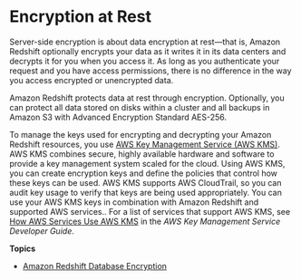 # Encryption at Rest<a name="security-server-side-encryption"></a>

Server\-side encryption is about data encryption at rest—that is, Amazon Redshift optionally encrypts your data as it writes it in its data centers and decrypts it for you when you access it\. As long as you authenticate your request and you have access permissions, there is no difference in the way you access encrypted or unencrypted data\. 

Amazon Redshift protects data at rest through encryption\. Optionally, you can protect all data stored on disks within a cluster and all backups in Amazon S3 with Advanced Encryption Standard AES\-256\.  

To manage the keys used for encrypting and decrypting your Amazon Redshift resources, you use [AWS Key Management Service \(AWS KMS\)](https://docs.aws.amazon.com/kms/latest/developerguide/)\. AWS KMS combines secure, highly available hardware and software to provide a key management system scaled for the cloud\. Using AWS KMS, you can create encryption keys and define the policies that control how these keys can be used\. AWS KMS supports AWS CloudTrail, so you can audit key usage to verify that keys are being used appropriately\. You can use your AWS KMS keys in combination with Amazon Redshift and supported AWS services\.\. For a list of services that support AWS KMS, see [How AWS Services Use AWS KMS](https://docs.aws.amazon.com/kms/latest/developerguide/services.html) in the *AWS Key Management Service Developer Guide*\.

**Topics**
+ [Amazon Redshift Database Encryption](working-with-db-encryption.md)